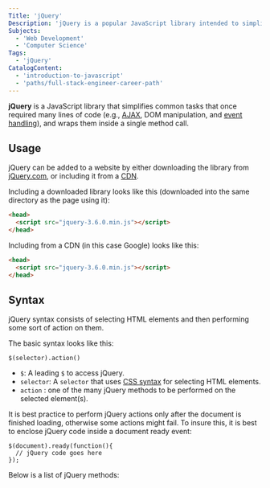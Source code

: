 ```yaml
---
Title: 'jQuery'
Description: 'jQuery is a popular JavaScript library intended to simplify JavaScript programming.'
Subjects:
  - 'Web Development'
  - 'Computer Science'
Tags:
  - 'jQuery'
CatalogContent:
  - 'introduction-to-javascript'
  - 'paths/full-stack-engineer-career-path'
---
```


**jQuery** is a JavaScript library that simplifies common tasks that once required many lines of code (e.g., [AJAX](https://www.codecademy.com/resources/docs/javascript/ajax), DOM manipulation, and [event handling](https://www.codecademy.com/resources/docs/javascript/events)), and wraps them inside a single method call.

## Usage

jQuery can be added to a website by either downloading the library from [jQuery.com](https://jquery.com/download/), or including it from a [CDN](https://www.codecademy.com/resources/docs/general/cdn).

Including a downloaded library looks like this (downloaded into the same directory as the page using it):

```html
<head>
  <script src="jquery-3.6.0.min.js"></script>
</head>
```

Including from a CDN (in this case Google) looks like this:

```html
<head>
  <script src="jquery-3.6.0.min.js"></script>
</head>
```

## Syntax

jQuery syntax consists of selecting HTML elements and then performing some sort of action on them.

The basic syntax looks like this:

```pseudo
$(selector).action()
```

- `$`: A leading `$` to access jQuery.
- `selector`: A `selector` that uses [CSS syntax](https://www.codecademy.com/resources/docs/css/selectors) for selecting HTML elements.
- `action` : one of the many jQuery methods to be performed on the selected element(s).

It is best practice to perform jQuery actions only after the document is finished loading, otherwise some actions might fail. To insure this, it is best to enclose jQuery code inside a document ready event:

```pseudo
$(document).ready(function(){
  // jQuery code goes here
});
```

Below is a list of jQuery methods:
